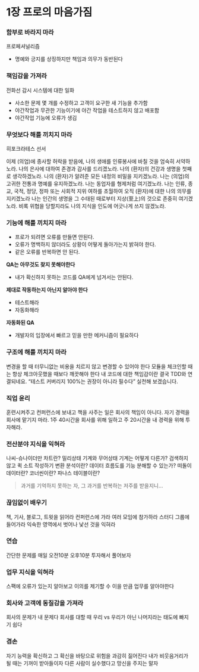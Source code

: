 # 1장 프로의 마음가짐

### 함부로 바라지 마라
프로페셔널리즘
- 명예와 긍지를 상징하지만 책임과 의무가 동반된다

### 책임감을 가져라
전화선 감시 시스템에 대한 일화
- 사소한 문제 몇 개를 수정하고 고객이 요구한 새 기능을 추가함
- 야간작업과 무관한 기능이기에 야간 작업을 테스트하지 않고 배포함
- 야간작업 기능에 오류가 생김

### 무엇보다 해를 끼치지 마라
히포크라테스 선서

이제 (의업)에 종사할 허락을 받음에,
나의 생애를 인류봉사에 바칠 것을 엄숙히 서약하노라.
나의 은사에 대하여 존경과 감사를 드리겠노라.
나의 (환자)의 건강과 생명을 첫째로 생각하겠노라.
나의 (환자)가 알려준 모든 내정의 비밀을 지키겠노라.
나는 (의업)의 고귀한 전통과 명예를 유지하겠노라.
나는 동업자를 형제처럼 여기겠노라.
나는 인류, 종교, 국적, 정당, 정파 또는 사회적 지위 여하를 초월하여 오직 (환자)에 대한 나의 의무를 지키겠노라
나는 인간의 생명을 그 수태된 때로부터 지상(至上)의 것으로 존중히 여기겠노라.
비록 위협을 당할지라도 나의 지식을 인도에 어긋나게 쓰지 않겠노라.

### 기능에 해를 끼치지 마라
- 프로가 되려면 오류를 만들면 안된다.
- 오류가 명백하지 않더라도 상황이 어떻게 돌아가는지 밝혀야 한다.
- 같은 오류를 반복하면 안 된다.

**QA는 아무것도 찾지 못해야한다**
- 내가 확신하지 못하는 코드를 QA에게 넘겨서는 안된다.

**제대로 작동하는지 아닌지 알아야 한다**
- 테스트해라
- 자동화해라

**자동화된 QA**
- 개발자의 입장에서 빠르고 믿을 만한 메커니즘이 필요하다

### 구조에 해를 끼치지 마라
변경을 할 때 터무니없는 비용을 치르지 않고 변경할 수 있어야 한다
모듈을 체크인할 때는 항상 체크아웃했을 때보다 깨끗해야 한다
내 코드에 대한 책임감이란 결국 TDD와 연결되네요. “테스트 커버리지 100%는 권장이 아니라 필수다” 실천해 보겠습니다.

### 직업 윤리
훈련시켜주고 컨퍼런스에 보내고 책을 사주는 일은 회사의 책임이 아니다.
자기 경력을 회사에 맡기지 마라.
1주 40시간을 회사를 위해 일하고 주 20시간을 내 경력을 위해 투자해라.

### 전산분야 지식을 익혀라
나씨-슈나이더만 차트란?
밀리상태 기계와 무어상태 기계는 어떻게 다른가?
검색하지 않고 퀵 소트 작성하기
변환 분석이란?
데이터 흐름도를 기능 분해할 수 있는가?
떠돌이 데이터란?
코너씬이란?
파나스 테이블이란?
> 과거를 기억하지 못하는 자, 그 과거를 반복하는 저주를 받을지니...

### 끊임없이 배우기
책, 기사, 블로그, 트윗을 읽어라
컨퍼런스에 가라
여러 모임에 참가하라
스터디 그룹에 들어가라
익숙한 영역에서 벗어나 낯선 것을 익혀라

### 연습
간단한 문제를 매일 오전10분 오후10분 투자해서 풀어보자

### 업무 지식을 익혀라
스팩에 오류가 있는지 알아보고 이의를 제기할 수 이을 만큼 업무를 알아야한다

### 회사와 고객에 동질감을 가져라
회사의 문제가 내 문제다
회사를 대할 때 우리 vs 우리가 아닌 나머지라는 태도에 빠지기 쉽다

### 겸손
자기 능력을 확신하고 그 확신을 바탕으로 위험을 과감히 짊어진다
내가 비웃음거리가 될 때는 기꺼이 받아들이자
다른 사람이 실수했다고 망신을 주지는 말자